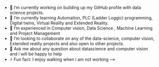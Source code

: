 - 🔭 I’m currently working on building up my GitHub profile with data science projects.
- 🌱 I’m currently learning Automation, PLC (Ladder Loggic) programming, Digital twins, Virtual Reality and Extended Reality.
- 🤔 I’m experienced in Computer vision, Data Science , Machine Learning and Project Management 
- 👯 I’m looking to collaborate on any of the data-science, computer vision, Extended reality projects and also open to other projects.
- 💬 Ask me about any question about datascience and computer vision and i will be happy to help
- ⚡ Fun fact: I enjoy walking when i am not working
-->

